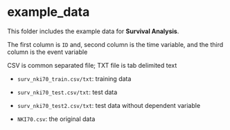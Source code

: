 # example_data

This folder includes the example data for **Survival Analysis**.

The first column is `ID` and, second column is the time variable, and the third column is the event variable

CSV is common separated file; TXT file is tab delimited text

- `surv_nki70_train.csv/txt`: training data

- `surv_nki70_test.csv/txt`: test data 

- `surv_nki70_test2.csv/txt`: test data without dependent variable

- `NKI70.csv`: the original data

